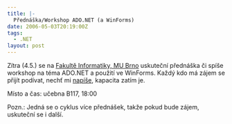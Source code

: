 ```yaml
---
title: |-
  Přednáška/Workshop ADO.NET (a WinForms)
date: 2006-05-03T20:19:00Z
tags:
  - .NET
layout: post
---
```

Zítra (4.5.) se na [Fakultě Informatiky, MU Brno][1] uskuteční přednáška či spíše workshop na téma ADO.NET a použití ve WinForms. Každý kdo má zájem se přijít podívat, nechť mi [napíše][2], kapacita zatím je.

Místo a čas: učebna B117, 18:00

Pozn.: Jedná se o cyklus více přednášek, takže pokud bude zájem, uskuteční se i další.

[1]: http://www.fi.muni.cz
[2]: /about/